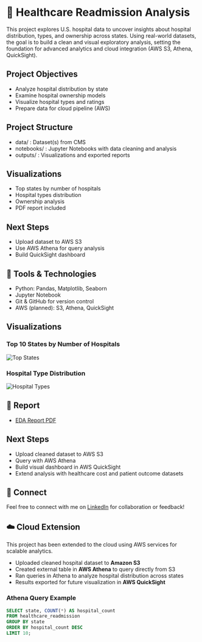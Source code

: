 # 🏥 Healthcare Readmission Analysis 

This project explores U.S. hospital data to uncover insights about hospital distribution, types, and ownership across states. Using real-world datasets, the goal is to build a clean and visual exploratory analysis, setting the foundation for advanced analytics and cloud integration (AWS S3, Athena, QuickSight).

## Project Objectives
- Analyze hospital distribution by state
- Examine hospital ownership models
- Visualize hospital types and ratings
- Prepare data for cloud pipeline (AWS)

## Project Structure

- data/ : Dataset(s) from CMS
- notebooks/ : Jupyter Notebooks with data cleaning and analysis
- outputs/ : Visualizations and exported reports

## Visualizations
- Top states by number of hospitals
- Hospital types distribution
- Ownership analysis
- PDF report included

## Next Steps
- Upload dataset to AWS S3
- Use AWS Athena for query analysis
- Build QuickSight dashboard

## 🧩 Tools & Technologies
- Python: Pandas, Matplotlib, Seaborn
- Jupyter Notebook
- Git & GitHub for version control
- AWS (planned): S3, Athena, QuickSight

## Visualizations

### Top 10 States by Number of Hospitals
![Top States](outputs/top_states_hospitals.png)

### Hospital Type Distribution
![Hospital Types](outputs/hospital_type_distribution.png)

## 📄 Report
- [EDA Report PDF](outputs/EDA_Hospital_info.pdf)

## Next Steps
- Upload cleaned dataset to AWS S3
- Query with AWS Athena
- Build visual dashboard in AWS QuickSight
- Extend analysis with healthcare cost and patient outcome datasets

## 🤝 Connect
Feel free to connect with me on [LinkedIn](https://www.linkedin.com/in/shazia-kashif-958621262/) for collaboration or feedback!
## ☁️ Cloud Extension

This project has been extended to the cloud using AWS services for scalable analytics.

-  Uploaded cleaned hospital dataset to **Amazon S3**
-  Created external table in **AWS Athena** to query directly from S3
-  Ran queries in Athena to analyze hospital distribution across states
- Results exported for future visualization in **AWS QuickSight**

### Athena Query Example

```sql
SELECT state, COUNT(*) AS hospital_count
FROM healthcare_readmission
GROUP BY state
ORDER BY hospital_count DESC
LIMIT 10;



